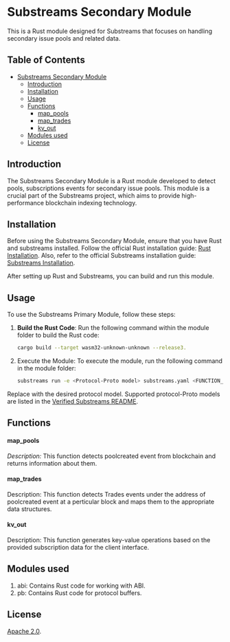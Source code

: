 # Substreams Secondary Module

This is a Rust module designed for Substreams that focuses on handling secondary issue pools and related data.

## Table of Contents

- [Substreams Secondary Module](#substreams-secondary-module)
  - [Introduction](#introduction)
  - [Installation](#installation)
  - [Usage](#usage)
  - [Functions](#functions)
      - [map\_pools](#map_pools)
      - [map\_trades](#map_trades)
      - [kv\_out](#kv_out)
  - [Modules used](#modules-used)
  - [License](#license)

## Introduction

The Substreams Secondary Module is a Rust module developed to detect pools, subscriptions events for secondary issue pools. This module is a crucial part of the Substreams project, which aims to provide high-performance blockchain indexing technology.

## Installation

Before using the Substreams Secondary Module, ensure that you have Rust and substreams installed. 
Follow the official Rust installation guide: [Rust Installation](https://www.rust-lang.org/tools/install). 
Also, refer to the official Substreams installation guide: [Substreams Installation](https://substreams.streamingfast.io/getting-started/installing-the-cli).

After setting up Rust and Substreams, you can build and run this module.

## Usage

To use the Substreams Primary Module, follow these steps:

1. **Build the Rust Code**: Run the following command within the module folder to build the Rust code:
   ```bash
   cargo build --target wasm32-unknown-unknown --release3.
   
2. Execute the Module: To execute the module, run the following command in the module folder:
   ```bash
   substreams run -e <Protocol-Proto model> substreams.yaml <FUNCTION_NAME> --start-block 9561663 --stop-block +20

Replace <Protocol-Proto model> with the desired protocol model. Supported protocol-Proto models are listed in the [Verified Substreams README](../../README.md).

## Functions
#### map_pools
*Description:* This function detects poolcreated event from blockchain and returns information about them.
#### map_trades
Description: This function detects Trades events under the address of poolcreated event at a perticular block and maps them to the appropriate data structures.

#### kv_out
Description: This function generates key-value operations based on the provided subscription data for the client interface.

## Modules used
1. abi: Contains Rust code for working with ABI.
2. pb: Contains Rust code for protocol buffers.


## License
[Apache 2.0](https://github.com/streamingfast/substreams/blob/develop/LICENSE/README.md).
